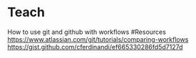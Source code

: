 # Teach
How to use git and github with workflows
#Resources
https://www.atlassian.com/git/tutorials/comparing-workflows
https://gist.github.com/cferdinandi/ef665330286fd5d7127d
